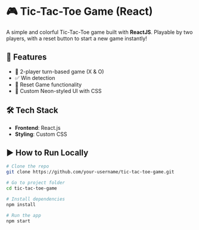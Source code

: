# 🎮 Tic-Tac-Toe Game (React)

A simple and colorful Tic-Tac-Toe game built with **ReactJS**. Playable by two players, with a reset button to start a new game instantly!

## 🚀 Features

- 🔁 2-player turn-based game (X & O)
- ✅ Win detection
- 🔄 Reset Game functionality
- 🎨 Custom Neon-styled UI with CSS

## 🛠 Tech Stack

- **Frontend**: React.js
- **Styling**: Custom CSS


## ▶️ How to Run Locally

```bash
# Clone the repo
git clone https://github.com/your-username/tic-tac-toe-game.git

# Go to project folder
cd tic-tac-toe-game

# Install dependencies
npm install

# Run the app
npm start


